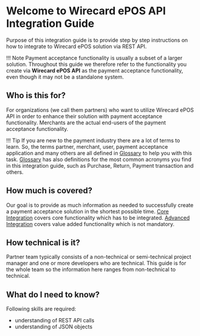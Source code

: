 # Welcome to Wirecard ePOS API Integration Guide

Purpose of this integration guide is to provide step by step instructions on how to integrate to Wirecard ePOS solution via REST API.

!!! Note
    Payment acceptance functionality is usually a subset of a larger solution. Throughout this guide we therefore refer to the functionality you create via **Wirecard ePOS API** as the payment acceptance functionality, even though it may not be a standalone system.

## Who is this for?
For organizations (we call them partners) who want to utilize Wirecard ePOS API in order to enhance their solution with payment acceptance functionality. Merchants are the actual end-users of the payment acceptance functionality.

!!! Tip
    If you are new to the payment industry there are a lot of terms
    to learn. So, the terms partner, merchant, user, payment acceptance application
    and many others are all defined in [Glossary](glossary.md) to help you with this
    task. [Glossary](glossary.md) has also definitions for the most common acronyms you
    find in this integration guide, such as Purchase, Return, Payment transaction and others.

## How much is covered?
Our goal is to provide as much information as needed to successfully create a payment acceptance solution in the shortest possible time. [Core Integration](core_overview.md) covers core functionality which has to be integrated. [Advanced Integration](advanced_overview.md) covers value added functionality which is not mandatory.
 
## How technical is it?
Partner team typically consists of a non-technical or semi-technical project manager and one or more developers who are technical. This guide is for the whole team so the information here ranges from non-technical to technical.
 
## What do I need to know?
Following skills are required:

- understanding of REST API calls
- understanding of JSON objects